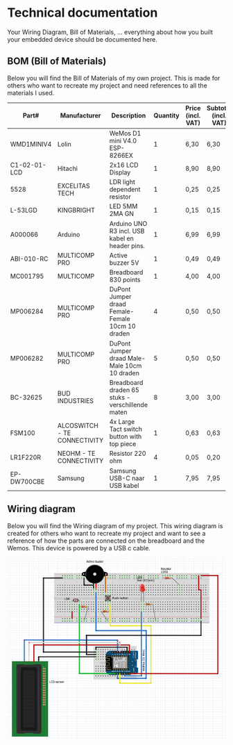 # Technical documentation

Your Wiring Diagram, Bill of Materials, ... everything about how you built your embedded device should be documented here.

## BOM (Bill of Materials)

Below you will find the Bill of Materials of my own project. This is made for others who want to recreate my project and 
need references to all the materials I used. 

| **Part#**    | **Manufacturer**             | **Description**                                  | **Quantity** | **Price (incl. VAT)** | **Subtotal (incl. VAT)** | **Example url**                                                                                                                                                                                                                                                                                                                                                                                                                                                                                                                                                                                                                                                                                                 |
|--------------|------------------------------|--------------------------------------------------|--------------|-----------------------|--------------------------|-----------------------------------------------------------------------------------------------------------------------------------------------------------------------------------------------------------------------------------------------------------------------------------------------------------------------------------------------------------------------------------------------------------------------------------------------------------------------------------------------------------------------------------------------------------------------------------------------------------------------------------------------------------------------------------------------------------------|
| WMD1MINIV4   | Lolin                        | WeMos D1 mini V4.0 ESP-8266EX                    | 1            | 6,30                  | 6,30                     | https://opencircuit.nl/product/wemos-d1-mini-v4.0-wifi-module                                                                                                                                                                                                                                                                                                                                                                                                                                                                                                                                                                                                                                                   |
 | C1-02-01-LCD | Hitachi                      | 2x16 LCD Display                                 | 1            | 8,90                  | 8,90                     | https://www.leds-buy.nl/componenten/displays/lcd-displays/2x16-lcd-display                                                                                                                                                                                                                                                                                                                                                                                                                                                                                                                                                                                                                                      |
 | 5528         | EXCELITAS TECH               | LDR light dependent resistor                     | 1            | 0,25                  | 0,25                     | https://www.hobbyelectronica.nl/product/ldr-light-dependent-resistor/                                                                                                                                                                                                                                                                                                                                                                                                                                                                                                                                                                                                                                           |
 | L-53LGD      | KINGBRIGHT                   | LED 5MM 2MA GN                                   | 1            | 0,15                  | 0,15                     | https://www.reichelt.nl/nl/nl/led-5-mm-gekleurd-3-2-mcd-laagvermogen-groen-led-5mm-2ma-gn-p21625.html?PROVID=2809&gad_source=1&gclid=Cj0KCQjwncWvBhD_ARIsAEb2HW9FZjfCsen7l3jQZWbesbOsnBqB1ovnom8DPjzlEgniSZ0krAV3FjoaAoseEALw_wcB                                                                                                                                                                                                                                                                                                                                                                                                                                                                               |
 | A000066      | Arduino                      | Arduino UNO R3 incl. USB kabel en header pins.   | 1            | 6,99                  | 6,99                     | https://www.otronic.nl/nl/uno-r3-arduino-compatible-incl-usb-kabel-en-header.html?source=googlebase&gad_source=1&gclid=Cj0KCQjwqdqvBhCPARIsANrmZhNvKoSLyTJDJtku4f0Q6-ukZb6lYnQU7loOmPy26DCzZgzbxHREqUwaAuQMEALw_wcB                                                                                                                                                                                                                                                                                                                                                                                                                                                                                             |
 | ABI-010-RC   | MULTICOMP PRO                | Active buzzer 5V                                 | 1            | 0,49                  | 0,49                     | https://www.benselectronics.nl/active-buzzer-pieper-5-volt.html?source=googlebase&gad_source=1&gclid=Cj0KCQjwqdqvBhCPARIsANrmZhMsItqdo_xtTbT4Wn4L8BOq1VBXjQB16BPDhh8mBsbV_7sS6AXHrs8aAsMzEALw_wcB                                                                                                                                                                                                                                                                                                                                                                                                                                                                                                               |
 | MC001795     | MULTICOMP                    | Breadboard 830 points                            | 1            | 4,00                  | 4,00                     | https://www.tinytronics.nl/nl/gereedschap-en-montage/prototyping-toebehoren/breadboards/breadboard-830-points                                                                                                                                                                                                                                                                                                                                                                                                                                                                                                                                                                                                   |
 | MP006284     | MULTICOMP PRO                | DuPont Jumper draad Female-Female 10cm 10 draden | 4            | 0,50                  | 0,50                     | https://www.tinytronics.nl/nl/kabels-en-connectoren/kabels-en-adapters/prototyping-draden/dupont-compatible-en-jumper/dupont-jumper-draad-female-female-10cm-10-draden                                                                                                                                                                                                                                                                                                                                                                                                                                                                                                                                          |
 | MP006282     | MULTICOMP PRO                | DuPont Jumper draad Male-Male 10cm 10 draden     | 5            | 0,50                  | 0,50                     | https://www.tinytronics.nl/nl/kabels-en-connectoren/kabels-en-adapters/prototyping-draden/dupont-compatible-en-jumper/dupont-jumper-draad-male-male-10cm-10-draden                                                                                                                                                                                                                                                                                                                                                                                                                                                                                                                                              |
 | BC-32625     | BUD INDUSTRIES               | Breadboard draden 65 stuks - verschillende maten | 8            | 3,00                  | 3,00                     | https://www.tinytronics.nl/nl/kabels-en-connectoren/kabels-en-adapters/prototyping-draden/dupont-compatible-en-jumper/breadboard-draden-65-stuks-verschillende-maten                                                                                                                                                                                                                                                                                                                                                                                                                                                                                                                                            |
 | FSM100       | ALCOSWITCH - TE CONNECTIVITY | 4x Large Tact switch button with top piece       | 1            | 0,63                  | 0,63                     | https://nl.aliexpress.com/item/1005002576288170.html?src=google&src=google&albch=shopping&acnt=708-803-3821&slnk=&plac=&mtctp=&albbt=Google_7_shopping&albagn=888888&isSmbAutoCall=false&needSmbHouyi=false&albcp=19996252768&albag=&trgt=&crea=nl1005002576288170&netw=x&device=c&albpg=&albpd=nl1005002576288170&gad_source=1&gclid=Cj0KCQjwqdqvBhCPARIsANrmZhM537j_JRnxxpdGE914AvCa1jGV9AkgsIG2OtGreO98WxIjrDNTTYgaAp7bEALw_wcB&gclsrc=aw.ds&aff_fcid=346d0dad1902413f9f7a6bc432c2b13a-1710683160489-05924-UneMJZVf&aff_fsk=UneMJZVf&aff_platform=aaf&sk=UneMJZVf&aff_trace_key=346d0dad1902413f9f7a6bc432c2b13a-1710683160489-05924-UneMJZVf&terminal_id=b04438b43fe64a12bb1d68c80eacccfc&afSmartRedirect=y | 
 | LR1F220R     | NEOHM - TE CONNECTIVITY      | Resistor 220 ohm                                 | 4            | 0,05                  | 0,20                     | https://www.tinytronics.nl/nl/componenten/weerstanden/weerstanden/220%CF%89-weerstand-(led-voorschakelweerstand)                                                                                                                                                                                                                                                                                                                                                                                                                                                                                                                                                                                                |
 | EP-DW700CBE  | Samsung                      | Samsung USB-C naar USB kabel                     | 1            | 7,95                  | 7,95                     | https://www.mobilesupplies.nl/samsung-usb-c-naar-usb-kabel-extra-lang-1-5m-ep-dw700cbe.html                                                                                                                                                                                                                                                                                                                                                                                                                                                                                                                                                                                                                     |


## Wiring diagram

Below you will find the Wiring diagram of my project. This wiring diagram is created for others who want to recreate my 
project and want to see a reference of how the parts are connected on the breadboard and the Wemos. This device is 
powered by a USB c cable.

![wiring_diagram_arduino](../assets/final_wiring_diagram.png)